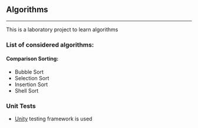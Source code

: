## Algorithms

---

This is a laboratory project to learn algorithms

### List of considered algorithms:
#### Comparison Sorting:
- Bubble Sort 
- Selection Sort
- Insertion Sort
- Shell Sort

### Unit Tests

- [Unity](https://github.com/ThrowTheSwitch/Unity) testing framework is used

